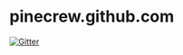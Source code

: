 # pinecrew.github.com

[![Gitter](https://badges.gitter.im/pinecrew/pinecrew.github.com.svg)](https://gitter.im/pinecrew/pinecrew.github.com?utm_source=badge&utm_medium=badge&utm_campaign=pr-badge&utm_content=badge)